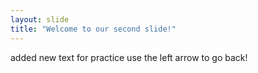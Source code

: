 ```yaml
---
layout: slide
title: "Welcome to our second slide!"
---
```

added new text for practice
use the left arrow to go back!
